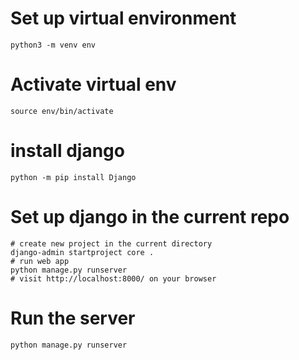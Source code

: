 # Set up virtual environment

```
python3 -m venv env

```

# Activate virtual env

```
source env/bin/activate
```

# install django

```
python -m pip install Django

```

# Set up django in the current repo

```
# create new project in the current directory
django-admin startproject core .
# run web app
python manage.py runserver
# visit http://localhost:8000/ on your browser
```

# Run the server

```
python manage.py runserver

```
